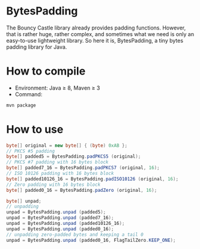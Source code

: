 # BytesPadding
The Bouncy Castle library already provides padding functions.
However, that is rather huge, rather complex,
and sometimes what we need is only an easy-to-use lightweight library.
So here it is, BytesPadding, a tiny bytes padding library for Java.

# How to compile
* Environment: Java ≥ 8, Maven ≥ 3
* Command:
```cmd
mvn package
```

# How to use
```java
byte[] original = new byte[] { (byte) 0xAB };
// PKCS #5 padding
byte[] padded5 = BytesPadding.padPKCS5 (original);
// PKCS #7 padding with 16 bytes block
byte[] padded7_16 = BytesPadding.padPKCS7 (original, 16);
// ISO 10126 padding with 16 bytes block
byte[] padded10126_16 = BytesPadding.padISO10126 (original, 16);
// Zero padding with 16 bytes block
byte[] padded0_16 = BytesPadding.padZero (original, 16);

byte[] unpad;
// unpadding
unpad = BytesPadding.unpad (padded5);
unpad = BytesPadding.unpad (padded7_16);
unpad = BytesPadding.unpad (padded10126_16);
unpad = BytesPadding.unpad (padded0_16);
// unpadding zero-padded bytes and keeping a tail 0
unpad = BytesPadding.unpad (padded0_16, FlagTailZero.KEEP_ONE);
```
